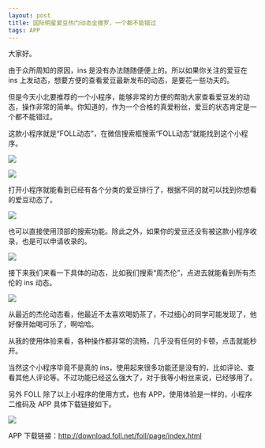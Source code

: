 ```yaml
---
layout: post
title: 国际明星爱豆热门动态全搜罗，一个都不能错过
tags: APP
---
```


大家好。

由于众所周知的原因，ins 是没有办法随随便便上的。所以如果你关注的爱豆在 ins 上发动态，想要方便的查看爱豆最新发布的动态，是要花一些功夫的。

但是今天小北要推荐的一个小程序，能够非常的方便的帮助大家查看爱豆发的动态，操作非常的简单。你知道的，作为一个合格的真爱粉丝，爱豆的状态肯定是一个都不能错过。

这款小程序就是“FOLL动态”，在微信搜索框搜索“FOLL动态”就能找到这个小程序。

![](https://7465-test-3c9b5e-books-1301492295.tcb.qcloud.la/images/compress_Screenshot_20210322_224624_com.tencent.mm.jpg)

![](https://7465-test-3c9b5e-books-1301492295.tcb.qcloud.la/images/compress_Screenshot_20210322_225552_com.tencent.mm.jpg)

打开小程序就能看到已经有各个分类的爱豆排行了，根据不同的就可以找到你想看的爱豆动态了。

![](https://7465-test-3c9b5e-books-1301492295.tcb.qcloud.la/images/compress_Screenshot_20210322_224616_com.tencent.mm.jpg)

也可以直接使用顶部的搜索功能。除此之外，如果你的爱豆还没有被这款小程序收录，也是可以申请收录的。

![](https://7465-test-3c9b5e-books-1301492295.tcb.qcloud.la/images/compress_Screenshot_20210322_230015_com.tencent.mm.jpg)

接下来我们来看一下具体的动态，比如我们搜索“周杰伦”，点进去就能看到所有杰伦的 ins 动态。

![](https://7465-test-3c9b5e-books-1301492295.tcb.qcloud.la/images/compress_Screenshot_20210322_230138_com.tencent.mm.jpg)

从最近的杰伦动态看，他最近不太喜欢喝奶茶了，不过细心的同学可能发现了，他好像开始喝可乐了，啊哈哈。

从我的使用体验来看，各种操作都非常的流畅，几乎没有任何的卡顿，点击就能秒开。

当然这个小程序毕竟不是真的 ins，使用起来很多功能还是没有的，比如评论、查看其他人评论等。不过功能已经这么强大了，对于我等小粉丝来说，已经够用了。

另外 FOLL 除了以上小程序的使用方式，也有 APP，使用体验是一样的，小程序二维码及 APP 具体下载链接如下。

![](https://7465-test-3c9b5e-books-1301492295.tcb.qcloud.la/images/compress_foll.qrcode.png)

APP 下载链接：http://download.foll.net/foll/page/index.html
